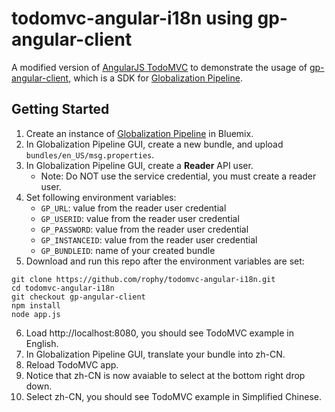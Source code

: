 # todomvc-angular-i18n using gp-angular-client

A modified version of [AngularJS TodoMVC](https://github.com/tastejs/todomvc/tree/gh-pages/examples/angularjs) to demonstrate the usage of [gp-angular-client](https://github.com/IBM-Bluemix/gp-angular-client), which is a SDK for [Globalization Pipeline](https://console.ng.bluemix.net/catalog/services/globalization-pipeline/).

## Getting Started

1. Create an instance of [Globalization Pipeline](https://console.ng.bluemix.net/catalog/services/globalization-pipeline/) in Bluemix.
2. In Globalization Pipeline GUI, create a new bundle, and upload `bundles/en_US/msg.properties`.
3. In Globalization Pipeline GUI, create a **Reader** API user.
    - Note: Do NOT use the service credential, you must create a reader user.
4. Set following environment variables:
    - `GP_URL`: value from the reader user credential
    - `GP_USERID`: value from the reader user credential
    - `GP_PASSWORD`: value from the reader user credential
    - `GP_INSTANCEID`: value from the reader user credential
    - `GP_BUNDLEID`: name of your created bundle
5. Download and run this repo after the environment variables are set:

  ```shell
  git clone https://github.com/rophy/todomvc-angular-i18n.git
  cd todomvc-angular-i18n
  git checkout gp-angular-client
  npm install
  node app.js
  ```
6. Load http://localhost:8080, you should see TodoMVC example in English.
8. In Globalization Pipeline GUI, translate your bundle into zh-CN.
9. Reload TodoMVC app.
10. Notice that zh-CN is now avaiable to select at the bottom right drop down.
11. Select zh-CN, you should see TodoMVC example in Simplified Chinese.
